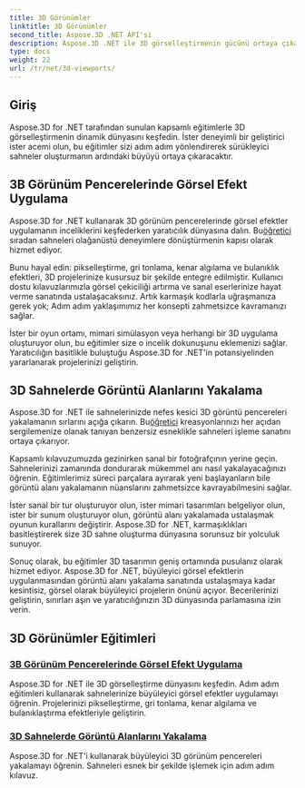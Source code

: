 ```yaml
---
title: 3D Görünümler
linktitle: 3D Görünümler
second_title: Aspose.3D .NET API'si
description: Aspose.3D .NET ile 3D görselleştirmenin gücünü ortaya çıkarın. Projelerinizi görsel efektlerle geliştirin ve çarpıcı 3D görünüm pencerelerini zahmetsizce yakalamayı öğrenin.
type: docs
weight: 22
url: /tr/net/3d-viewports/
---
```


## Giriş

Aspose.3D for .NET tarafından sunulan kapsamlı eğitimlerle 3D görselleştirmenin dinamik dünyasını keşfedin. İster deneyimli bir geliştirici ister acemi olun, bu eğitimler sizi adım adım yönlendirerek sürükleyici sahneler oluşturmanın ardındaki büyüyü ortaya çıkaracaktır.

## 3B Görünüm Pencerelerinde Görsel Efekt Uygulama

 Aspose.3D for .NET kullanarak 3D görünüm pencerelerinde görsel efektler uygulamanın inceliklerini keşfederken yaratıcılık dünyasına dalın. Bu[öğretici](./apply-visual-effects/) sıradan sahneleri olağanüstü deneyimlere dönüştürmenin kapısı olarak hizmet ediyor.

Bunu hayal edin: pikselleştirme, gri tonlama, kenar algılama ve bulanıklık efektleri, 3D projelerinize kusursuz bir şekilde entegre edilmiştir. Kullanıcı dostu kılavuzlarımızla görsel çekiciliği artırma ve sanal eserlerinize hayat verme sanatında ustalaşacaksınız. Artık karmaşık kodlarla uğraşmanıza gerek yok; Adım adım yaklaşımımız her konsepti zahmetsizce kavramanızı sağlar.

İster bir oyun ortamı, mimari simülasyon veya herhangi bir 3D uygulama oluşturuyor olun, bu eğitimler size o incelik dokunuşunu eklemenizi sağlar. Yaratıcılığın basitlikle buluştuğu Aspose.3D for .NET'in potansiyelinden yararlanarak projelerinizi geliştirin.

## 3D Sahnelerde Görüntü Alanlarını Yakalama

 Aspose.3D for .NET ile sahnelerinizde nefes kesici 3D görüntü pencereleri yakalamanın sırlarını açığa çıkarın. Bu[öğretici](./capture-viewport/) kreasyonlarınızı her açıdan sergilemenize olanak tanıyan benzersiz esneklikle sahneleri işleme sanatını ortaya çıkarıyor.

Kapsamlı kılavuzumuzda gezinirken sanal bir fotoğrafçının yerine geçin. Sahnelerinizi zamanında dondurarak mükemmel anı nasıl yakalayacağınızı öğrenin. Eğitimlerimiz süreci parçalara ayırarak yeni başlayanların bile görüntü alanı yakalamanın nüanslarını zahmetsizce kavrayabilmesini sağlar.

İster sanal bir tur oluşturuyor olun, ister mimari tasarımları belgeliyor olun, ister bir sunum oluşturuyor olun, görüntü alanı yakalamada ustalaşmak oyunun kurallarını değiştirir. Aspose.3D for .NET, karmaşıklıkları basitleştirerek size 3D sahne oluşturma dünyasına sorunsuz bir yolculuk sunuyor.

Sonuç olarak, bu eğitimler 3D tasarımın geniş ortamında pusulanız olarak hizmet ediyor. Aspose.3D for .NET, büyüleyici görsel efektlerin uygulanmasından görüntü alanı yakalama sanatında ustalaşmaya kadar kesintisiz, görsel olarak büyüleyici projelerin önünü açıyor. Becerilerinizi geliştirin, sınırları aşın ve yaratıcılığınızın 3D dünyasında parlamasına izin verin.
## 3D Görünümler Eğitimleri
### [3B Görünüm Pencerelerinde Görsel Efekt Uygulama](./apply-visual-effects/)
Aspose.3D for .NET ile 3D görselleştirme dünyasını keşfedin. Adım adım eğitimleri kullanarak sahnelerinize büyüleyici görsel efektler uygulamayı öğrenin. Projelerinizi pikselleştirme, gri tonlama, kenar algılama ve bulanıklaştırma efektleriyle geliştirin.
### [3D Sahnelerde Görüntü Alanlarını Yakalama](./capture-viewport/)
Aspose.3D for .NET'i kullanarak büyüleyici 3D görünüm pencereleri yakalamayı öğrenin. Sahneleri esnek bir şekilde işlemek için adım adım kılavuz.